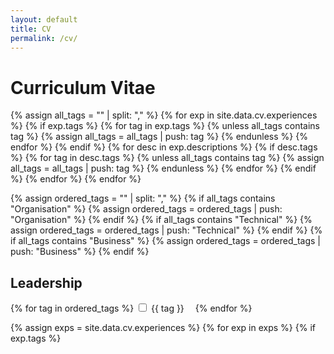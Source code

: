 ```yaml
---
layout: default
title: CV
permalink: /cv/
---
```


<h1>Curriculum Vitae</h1>

<!-- Collect all unique tags from all descriptions and experiences -->
{% assign all_tags = "" | split: "," %}
{% for exp in site.data.cv.experiences %}
{% if exp.tags %}
{% for tag in exp.tags %}
{% unless all_tags contains tag %}
{% assign all_tags = all_tags | push: tag %}
{% endunless %}
{% endfor %}
{% endif %}
{% for desc in exp.descriptions %}
{% if desc.tags %}
{% for tag in desc.tags %}
{% unless all_tags contains tag %}
{% assign all_tags = all_tags | push: tag %}
{% endunless %}
{% endfor %}
{% endif %}
{% endfor %}
{% endfor %}

<!-- Define the order of tags -->
{% assign ordered_tags = "" | split: "," %}
{% if all_tags contains "Organisation" %}
{% assign ordered_tags = ordered_tags | push: "Organisation" %}
{% endif %}
{% if all_tags contains "Technical" %}
{% assign ordered_tags = ordered_tags | push: "Technical" %}
{% endif %}
{% if all_tags contains "Business" %}
{% assign ordered_tags = ordered_tags | push: "Business" %}
{% endif %}

<h2>Leadership</h2>
<form id="cv-tags-form">
  {% for tag in ordered_tags %}
    <label style="margin-right:1em;"><input type="checkbox" value="{{ tag | uri_escape }}" onchange="filterCV()"> {{ tag }}</label>
  {% endfor %}
</form>

<div id="cv-content">
{% assign exps = site.data.cv.experiences %}
{% for exp in exps %}
  {% if exp.tags %}
    <div class="experience" data-exp-tags="{{ exp.tags | join: ',' | uri_escape }}" style="display:none;">
  {% else %}
    <div class="experience" data-exp-tags="always">
  {% endif %}
    <h2>{{ exp.title }} at {{ exp.company }}</h2>
    <p><strong>Location:</strong> {{ exp.location | default: "N/A" }}<br>
    <strong>Period:</strong> {{ exp.start_date | default: "N/A" }} - {{ exp.end_date | default: "Present" }}
    </p>
    <ul>
      {% for desc in exp.descriptions %}
        {% if desc.tags == nil or desc.tags == empty %}
          <li data-tags="always" class="tag-always">{{ desc.text | escape }}</li>
        {% else %}
          <li data-tags="{{ desc.tags | join: ',' | uri_escape }}" style="display:none;">{{ desc.text }}</li>
        {% endif %}
      {% endfor %}
    </ul>
  </div>
{% endfor %}
</div>

<script>
function filterCV() {
  var checked = Array.from(document.querySelectorAll('#cv-tags-form input[type=checkbox]:checked')).map(cb => decodeURIComponent(cb.value).trim());

  // Filter experiences based on their tags
  var experiences = document.querySelectorAll('#cv-content .experience');
  experiences.forEach(exp => {
    var expTags = decodeURIComponent(exp.getAttribute('data-exp-tags')).split(',').map(tag => tag.trim());
    if (checked.length === 0 || expTags.includes('always') || expTags.some(tag => checked.includes(tag))) {
      exp.style.display = '';
    } else {
      exp.style.display = 'none';
    }
  });

  // Filter descriptions based on their tags
  var lis = document.querySelectorAll('#cv-content li');
  lis.forEach(li => {
    var tags = decodeURIComponent(li.getAttribute('data-tags')).split(',').map(tag => tag.trim());
    if (tags.includes('always') || tags.some(tag => checked.includes(tag))) {
      li.style.display = '';
    } else {
      li.style.display = 'none';
    }
  });
}
</script>
